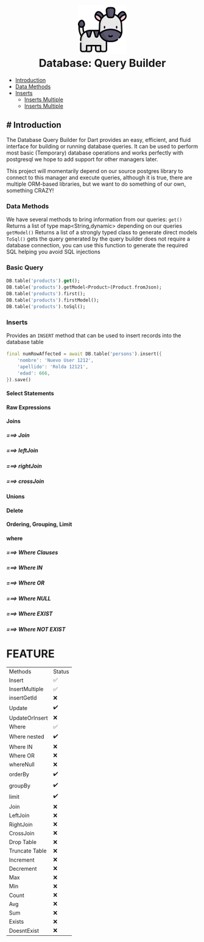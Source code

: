 
<H1 style="text-align:center">
<img src="./docs/zebra.png" width="128"/>
<BR>
Database: Query Builder
</H1>


- [Introduction](#Introduction)
- [Data Methods](#DataMethods)
- [Inserts](#Inserts)
    - [Inserts Multiple](#Inserts)
    - [Inserts Multiple](#Inserts)
## # Introduction 
The Database Query Builder for Dart provides an easy, efficient, and fluid interface for building or running database queries. It can be used to perform most basic (Temporary) database operations and works perfectly with postgresql we hope to add support for other managers later.

This project will momentarily depend on our source postgres library to connect to this manager and execute queries, although it is true, there are multiple ORM-based libraries, but we want to do something of our own, something CRAZY!

### Data Methods
We have several methods to bring information from our queries:
`get()` Returns a list of type map<String,dynamic> depending on our queries
`getModel()` Returns a list of a strongly typed class to generate direct models
`ToSql()` gets the query generated by the query builder does not require a database connection, you can use this function to generate the required SQL helping you avoid SQL injections

### Basic Query
```dart
DB.table('products').get();
DB.table('products').getModel<Product>(Product.fromJson);
DB.table('products').first();
DB.table('products').firstModel();
DB.table('products').toSql();
```

### Inserts
Provides an `INSERT`  method that can be used to insert records into the database table

```dart
final numRowAffected = await DB.table('persons').insert({
    'nombre': 'Nuevo User 1212',
    'apellido': 'Rolda 12121',
    'edad': 666,
}).save()
```

#### Select Statements
#### Raw Expressions
#### Joins
##### ===> Join
##### ===> leftJoin
##### ===> rightJoin
##### ===> crossJoin

#### Unions
#### Delete
#### Ordering, Grouping, Limit
#### where
##### ===> Where Clauses
##### ===> Where IN
##### ===> Where OR
##### ===> Where NULL
##### ===> Where EXIST
##### ===> Where NOT EXIST





# FEATURE 

<table class="default">
    <tr>
        <td>Methods</td>
        <td>Status</td>
    </tr>
    <tr>
        <td>Insert</td>
        <td>✅</td>
    </tr>
    <tr>
        <td>InsertMultiple</td>
        <td>✅</td>
    </tr>
    <tr>
        <td>insertGetId</td>
        <td>❌</td>
    </tr>
    <tr>
        <td>Update</td>
        <td>✔️</td>
    </tr>
    <tr>
        <td>UpdateOrInsert</td>
        <td>❌</td>
    </tr>
    <tr>
        <td>Where</td>
        <td>✅</td>
    </tr>
    <tr>
        <td>Where nested</td>
        <td>✔️</td>
    </tr>
    <tr>
        <td>Where IN</td>
        <td>❌</td>
    </tr>
    <tr>
        <td>Where OR</td>
        <td>❌</td>
    </tr>
    <tr>
        <td>whereNull</td>
        <td>❌</td>
    </tr>
    <tr>
        <td>orderBy</td>
        <td>✔️</td>
    </tr>
    <tr>
        <td>groupBy</td>
        <td>✔️</td>
    </tr>
    <tr>
        <td>limit</td>
        <td>✔️</td>
    </tr>
    <tr>
        <td>Join</td>
        <td>❌</td>
    </tr>
    <tr>
        <td>LeftJoin</td>
        <td>❌</td>
    </tr>
    <tr>
        <td>RightJoin</td>
        <td>❌</td>
    </tr>
    <tr>
        <td>CrossJoin</td>
        <td>❌</td>
    </tr>
    <tr>
        <td>Drop Table</td>
        <td>❌</td>
    </tr>
    <tr>
        <td>Truncate Table</td>
        <td>❌</td>
    </tr>
    <tr>
        <td>Increment</td>
        <td>❌</td>
    </tr>
    <tr>
        <td>Decrement</td>
        <td>❌</td>
    </tr>
    <tr>
        <td>Max</td>
        <td>❌</td>
    </tr>
    <tr>
        <td>Min</td>
        <td>❌</td>
    </tr>
    <tr>
        <td>Count</td>
        <td>❌</td>
    </tr>
    <tr>
        <td>Avg</td>
        <td>❌</td>
    </tr>
    <tr>
        <td>Sum</td>
        <td>❌</td>
    </tr>
    <tr>
        <td>Exists</td>
        <td>❌</td>
    </tr>
    <tr>
        <td>DoesntExist</td>
        <td>❌</td>
    </tr>
</table>